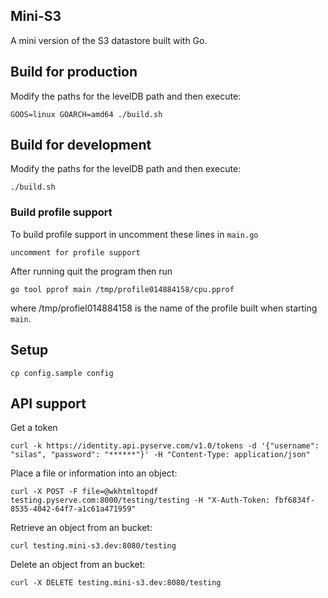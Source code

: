## Mini-S3

A mini version of the S3 datastore built with Go.

## Build for production

Modify the paths for the levelDB path and then execute:

	GOOS=linux GOARCH=amd64 ./build.sh

## Build for development

Modify the paths for the levelDB path and then execute:

	./build.sh

### Build profile support

To build profile support in uncomment these lines in `main.go`

	uncomment for profile support

After running quit the program then run

	go tool pprof main /tmp/profile014884158/cpu.pprof

where /tmp/profiel014884158 is the name of the profile built when starting
`main`.

## Setup

	cp config.sample config

## API support

Get a token

	curl -k https://identity.api.pyserve.com/v1.0/tokens -d '{"username": "silas", "password": "******"}' -H "Content-Type: application/json"

Place a file or information into an object:

	curl -X POST -F file=@wkhtmltopdf testing.pyserve.com:8000/testing/testing -H "X-Auth-Token: fbf6834f-8535-4042-64f7-a1c61a471959"

Retrieve an object from an bucket:

	curl testing.mini-s3.dev:8080/testing

Delete an object from an bucket:

	curl -X DELETE testing.mini-s3.dev:8080/testing
